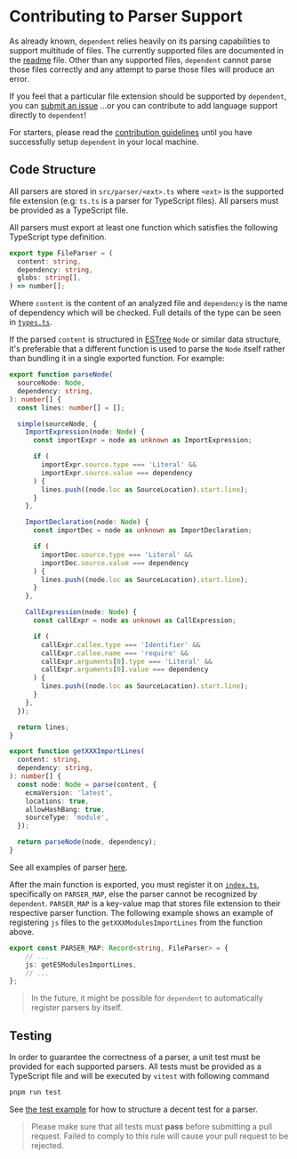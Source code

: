 # Contributing to Parser Support

As already known, `dependent` relies heavily on its parsing capabilities to support multitude of files. The currently supported files are documented in the [readme](./README.md) file. Other than any supported files, `dependent` cannot parse those files correctly and any attempt to parse those files will produce an error.

If you feel that a particular file extension should be supported by `dependent`, you can [submit an issue](https://github.com/Namchee/dependent/issues/new?assignees=&labels=enhancement&template=language-support.md&title=feat%28lang%29%3A+) ...or you can contribute to add language support directly to `dependent`!

For starters, please read the [contribution guidelines](./CONTRIBUTING.md) until you have successfully setup `dependent` in your local machine.

## Code Structure

All parsers are stored in `src/parser/<ext>.ts` where `<ext>` is the supported file extension (e.g: `ts.ts` is a parser for TypeScript files). All parsers must be provided as a TypeScript file.

All parsers must export at least one function which satisfies the following TypeScript type definition.

```ts
export type FileParser = (
  content: string,
  dependency: string,
  globs: string[],
) => number[];
```

Where `content` is the content of an analyzed file and `dependency` is the name of dependency which will be checked. Full details of the type can be seen in [`types.ts`](./src/types.ts).

If the parsed `content` is structured in [ESTree](https://github.com/estree/estree) `Node` or similar data structure, it's preferable that a different function is used to parse the `Node` itself rather than bundling it in a single exported function. For example:

```ts
export function parseNode(
  sourceNode: Node,
  dependency: string,
): number[] {
  const lines: number[] = [];

  simple(sourceNode, {
    ImportExpression(node: Node) {
      const importExpr = node as unknown as ImportExpression;

      if (
        importExpr.source.type === 'Literal' &&
        importExpr.source.value === dependency
      ) {
        lines.push((node.loc as SourceLocation).start.line);
      }
    },

    ImportDeclaration(node: Node) {
      const importDec = node as unknown as ImportDeclaration;

      if (
        importDec.source.type === 'Literal' &&
        importDec.source.value === dependency
      ) {
        lines.push((node.loc as SourceLocation).start.line);
      }
    },

    CallExpression(node: Node) {
      const callExpr = node as unknown as CallExpression;

      if (
        callExpr.callee.type === 'Identifier' &&
        callExpr.callee.name === 'require' &&
        callExpr.arguments[0].type === 'Literal' &&
        callExpr.arguments[0].value === dependency
      ) {
        lines.push((node.loc as SourceLocation).start.line);
      }
    },
  });

  return lines;
}

export function getXXXImportLines(
  content: string,
  dependency: string,
): number[] {
  const node: Node = parse(content, {
    ecmaVersion: 'latest',
    locations: true,
    allowHashBang: true,
    sourceType: 'module',
  });

  return parseNode(node, dependency);
}
```

See all examples of parser [here](./src/parser).

After the main function is exported, you must register it on [`index.ts`](./src/parser/index.ts), specifically on `PARSER_MAP`, else the parser cannot be recognized by `dependent`. `PARSER_MAP` is a key-value map that stores file extension to their respective parser function. The following example shows an example of registering `js` files to the `getXXXModulesImportLines` from the function above.

```ts
export const PARSER_MAP: Record<string, FileParser> = {
    // ...
    js: getESModulesImportLines,
    // ...
};
```

> In the future, it might be possible for `dependent` to automatically register parsers by itself.

## Testing

In order to guarantee the correctness of a parser, a unit test must be provided for each supported parsers. All tests must be provided as a TypeScript file and will be executed by `vitest` with following command

```bash
pnpm run test
```

See [the test example](./__tests__/parser/mjs.test.ts) for how to structure a decent test for a parser.

> Please make sure that all tests must **pass** before submitting a pull request. Failed to comply to this rule will cause your pull request to be rejected.
